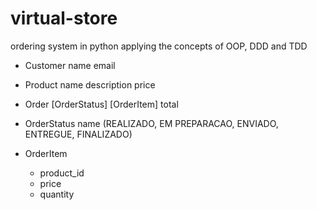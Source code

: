 # virtual-store
ordering system in python applying the concepts of OOP, DDD and TDD

- Customer
    name
    email

- Product
    name
    description
    price

- Order
    [OrderStatus]
    [OrderItem]
    total

- OrderStatus
    name (REALIZADO, EM PREPARACAO, ENVIADO, ENTREGUE, FINALIZADO)

- OrderItem
    - product_id
    - price
    - quantity